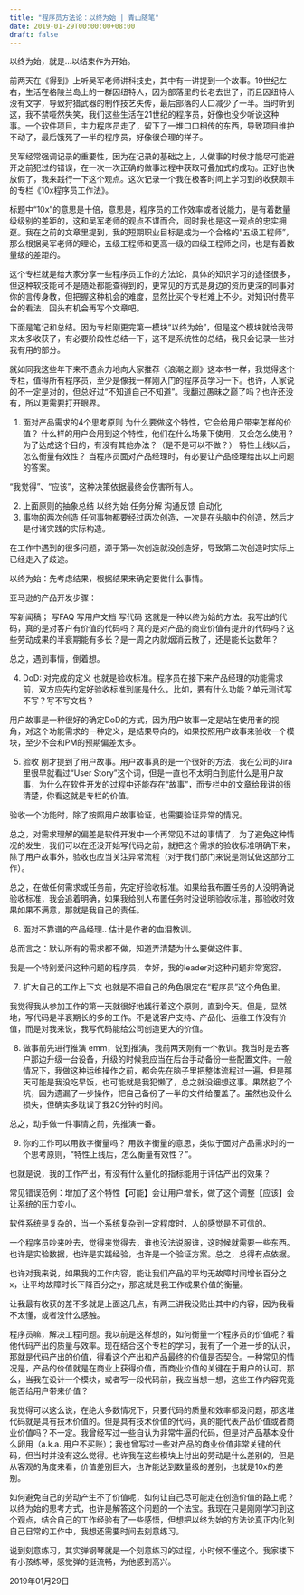 ```yaml
---
title: "程序员方法论：以终为始 | 青山随笔"
date: 2019-01-29T00:00:00+08:00
draft: false
---
```


以终为始，就是…以结束作为开始。

前两天在《得到》上听吴军老师讲科技史，其中有一讲提到一个故事。19世纪左右，生活在格陵兰岛上的一群因纽特人，因为部落里的长老去世了，而且因纽特人没有文字，导致狩猎武器的制作技艺失传，最后部落的人口减少了一半。当时听到这，我不禁哑然失笑，我们这些生活在21世纪的程序员，好像也没少听说这种事。一个软件项目，主力程序员走了，留下了一堆口口相传的东西，导致项目维护不动了，最后饿死了一半的程序员，好像很合理的样子。

吴军经常强调记录的重要性，因为在记录的基础之上，人做事的时候才能尽可能避开之前犯过的错误，在一次一次正确的做事过程中获取可叠加式的成功。正好也快放假了，我来践行一下这个观点。这次记录一个我在极客时间上学习到的收获颇丰的专栏《10x程序员工作法》。

标题中“10x”的意思是十倍，意思是，程序员的工作效率或者说能力，是有着数量级级别的差距的，这和吴军老师的观点不谋而合，同时我也是这一观点的忠实拥趸。我在之前的文章里提到，我的短期职业目标是成为一个合格的“五级工程师”，那么根据吴军老师的理论，五级工程师和更高一级的四级工程师之间，也是有着数量级的差距的。

这个专栏就是给大家分享一些程序员工作的方法论，具体的知识学习的途径很多，但这种软技能可不是随处都能查得到的，更常见的方式是身边的资历更深的同事对你的言传身教，但把握这种机会的难度，显然比买个专栏难上不少。对知识付费平台的看法，回头有机会再写个文章吧。

下面是笔记和总结。因为专栏刚更完第一模块“以终为始”，但是这个模块就给我带来太多收获了，有必要阶段性总结一下，这不是系统性的总结，我只会记录一些对我有用的部分。

就如同我这些年下来不遗余力地向大家推荐《浪潮之巅》这本书一样，我觉得这个专栏，值得所有程序员，至少是像我一样刚入门的程序员学习一下。也许，人家说的不一定是对的，但总好过“不知道自己不知道”。我翻过愚昧之巅了吗？也许还没有，所以更需要打开眼界。

1. 面对产品需求的4个思考原则
为什么要做这个特性，它会给用户带来怎样的价值？
什么样的用户会用到这个特性，他们在什么场景下使用，又会怎么使用？
为了达成这个目的，有没有其他办法？（是不是可以不做？）
特性上线以后，怎么衡量有效性？
当程序员面对产品经理时，有必要让产品经理给出以上问题的答案。

“我觉得”、“应该”，这种决策依据最终会伤害所有人。

2. 上面原则的抽象总结
以终为始
任务分解
沟通反馈
自动化
3. 事物的两次创造
任何事物都要经过两次创造，一次是在头脑中的创造，然后才是付诸实践的实际构造。

在工作中遇到的很多问题，源于第一次创造就没创造好，导致第二次创造时实际上已经走入了歧途。

以终为始：先考虑结果，根据结果来确定要做什么事情。

亚马逊的产品开发步骤：

写新闻稿；
写FAQ
写用户文档
写代码
这就是一种以终为始的方法。我写出的代码，真的是对客户有价值的代码吗？真的是对产品的商业价值有提升的代码吗？这些劳动成果的半衰期能有多长？是一周之内就烟消云散了，还是能长达数年？

总之，遇到事情，倒着想。

4. DoD: 对完成的定义
也就是验收标准。程序员在接下来产品经理的功能需求前，双方应先约定好验收标准到底是什么。比如，要有什么功能？单元测试写不写？写不写文档？

用户故事是一种很好的确定DoD的方式，因为用户故事一定是站在使用者的视角，对这个功能需求的一种定义，是结果导向的，如果按照用户故事来验收一个模块，至少不会和PM的预期偏差太多。

5. 验收
刚才提到了用户故事。用户故事真的是一个很好的方法，我在公司的Jira里很早就看过“User Story”这个词，但是一直也不太明白到底什么是用户故事，为什么在软件开发的过程中还能存在“故事”，而专栏中的文章给我讲的很清楚，你看这就是专栏的价值。

验收一个功能时，除了按照用户故事验证，也需要验证异常的情况。

总之，对需求理解的偏差是软件开发中一个再常见不过的事情了，为了避免这种情况的发生，我们可以在还没开始写代码之前，就把这个需求的验收标准明确下来，除了用户故事外，验收也应当关注异常流程（对于我们部门来说是测试做这部分工作）。

总之，在做任何需求或任务前，先定好验收标准。如果给我布置任务的人没明确说验收标准，我会追着明确，如果我给别人布置任务时没说明验收标准，那验收时效果如果不满意，那就是我自己的责任。

6. 面对不靠谱的产品经理..
估计是作者的血泪教训。

总而言之：默认所有的需求都不做，知道弄清楚为什么要做这件事。

我是一个特别爱问这种问题的程序员，幸好，我的leader对这种问题非常宽容。

7. 扩大自己的工作上下文
也就是不把自己的角色限定在“程序员”这个角色里。

我觉得我从参加工作的第一天就很好地践行着这个原则，直到今天。但是，显然地，写代码是半衰期长的多的工作。不是说客户支持、产品化、运维工作没有价值，而是对我来说，我写代码能给公司创造更大的价值。

8. 做事前先进行推演
emm，说到推演，我前两天刚有一个教训。我当时是去客户那边升级一台设备，升级的时候我应当在后台手动备份一些配置文件。一般情况下，我做这种运维操作之前，都会先在脑子里把整体流程过一遍，但是那天可能是我没吃早饭，也可能就是我犯懒了，总之就没细想这事。果然挖了个坑，因为遗漏了一步操作，把自己备份了一半的文件给覆盖了。虽然也没什么损失，但确实多耽误了我20分钟的时间。

总之，动手做一件事情之前，先推演一番。

9. 你的工作可以用数字衡量吗？
用数字衡量的意思，类似于面对产品需求时的一个思考原则，“特性上线后，怎么衡量有效性？”。

也就是说，我的工作产出，有没有什么量化的指标能用于评估产出的效果？

常见错误范例：增加了这个特性【可能】会让用户增长，做了这个调整【应该】会让系统的压力变小。

软件系统是复杂的，当一个系统复杂到一定程度时，人的感觉是不可信的。

一个程序员吵来吵去，觉得来觉得去，谁也没法说服谁，这时候就需要一些东西。也许是实验数据，也许是实践经验，也许是一个验证方案。总之，总得有点依据。

也许对我来说，如果我的工作内容，能让我们产品的平均无故障时间增长百分之x，让平均故障时长下降百分之y，那这就是我工作成果价值的衡量。

让我最有收获的差不多就是上面这几点，有两三讲我没贴出其中的内容，因为我看不太懂，或者没什么感触。

程序员嘛，解决工程问题。我以前是这样想的，如何衡量一个程序员的价值呢？看他代码产出的质量与效率。现在结合这个专栏的学习，我有了一个进一步的认识，那就是代码产出的价值，得看这个产出和产品最终的价值是否契合。一种常见的情况是，产品的价值就是在商业上获得价值，而商业价值的关键在于用户的认可。那么，当我在设计一个模块，或者写一段代码前，我应当想一想，这些工作内容究竟能否给用户带来价值？

我觉得可以这么说，在绝大多数情况下，只要代码的质量和效率都没问题，那这堆代码就是具有技术价值的。但是具有技术价值的代码，真的能代表产品价值或者商业价值吗？不一定。我曾经写过一些自认为非常牛逼的代码，但是对产品基本没什么卵用（a.k.a. 用户不买账）；我也曾写过一些对产品的商业价值非常关键的代码，但当时并没有这么觉得。也许我在这些模块上付出的劳动是什么差别的，但是从客观的角度来看，价值差别巨大，也许能达到数量级的差别，也就是10x的差别。

如何避免自己的劳动产生不了价值呢，如何让自己尽可能走在创造价值的路上呢？以终为始的思考方式，也许是解答这个问题的一个法宝。我现在只是刚刚学习到这个观点，结合自己的工作经验有了一些感悟，但想把以终为始的方法论真正内化到自己日常的工作中，我想还需要时间去刻意练习。

说到刻意练习，其实弹钢琴就是一个刻意练习的过程，小时候不懂这个。我家楼下有小孩练琴，感觉弹的挺流畅，为他感到高兴。

2019年01月29日